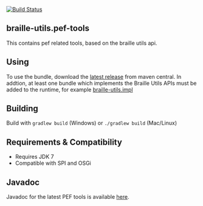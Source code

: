 [![Build Status](https://travis-ci.org/brailleapps/braille-utils.pef-tools.svg?branch=master)](https://travis-ci.org/brailleapps/braille-utils.pef-tools)

## braille-utils.pef-tools ##
This contains pef related tools, based on the braille utils api.

## Using ##
To use the bundle, download the [latest release](http://search.maven.org/#search|ga|1|g%3A%22org.daisy.braille%22%20AND%20a%3A%22braille-utils.pef-tools%22) from maven central. In addtion, at least one bundle which implements the Braille Utils APIs must be added to the runtime, for example
[braille-utils.impl](http://search.maven.org/#search|ga|1|g%3A%22org.daisy.braille%22%20AND%20a%3A%22braille-utils.impl%22)

## Building ##
Build with `gradlew build` (Windows) or `./gradlew build` (Mac/Linux)

## Requirements & Compatibility ##
- Requires JDK 7
- Compatible with SPI and OSGi

## Javadoc ##
Javadoc for the latest PEF tools is available [here](http://brailleapps.github.io/braille-utils.pef-tools/latest/javadoc/).

